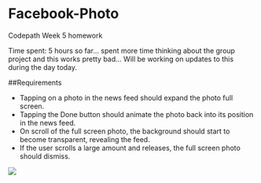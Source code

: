 # Facebook-Photo
Codepath Week 5 homework

Time spent: 5 hours so far... spent more time thinking about the group project and this works pretty bad... Will be working on updates to this during the day today.

##Requirements
- Tapping on a photo in the news feed should expand the photo full screen.
- Tapping the Done button should animate the photo back into its position in the news feed.
- On scroll of the full screen photo, the background should start to become transparent, revealing the feed.
- If the user scrolls a large amount and releases, the full screen photo should dismiss.

<img src="http://cece.is/codepath/week5/facebook-demo.gif">
